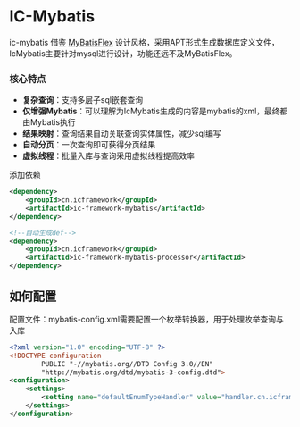 # IC-Mybatis

ic-mybatis 借鉴 [MyBatisFlex](https://mybatis-flex.com/) 设计风格，采用APT形式生成数据库定义文件，IcMybatis主要针对mysql进行设计，功能还远不及MyBatisFlex。

### 核心特点
- **复杂查询**：支持多层子sql嵌套查询 
- **仅增强Mybatis**：可以理解为IcMybatis生成的内容是mybatis的xml，最终都由Mybatis执行 
- **结果映射**：查询结果自动关联查询实体属性，减少sql编写
- **自动分页**：一次查询即可获得分页结果
- **虚拟线程**：批量入库与查询采用虚拟线程提高效率


添加依赖
```xml
<dependency>
    <groupId>cn.icframework</groupId>
    <artifactId>ic-framework-mybatis</artifactId>
</dependency>

<!--自动生成def-->
<dependency>
    <groupId>cn.icframework</groupId>
    <artifactId>ic-framework-mybatis-processor</artifactId>
</dependency>
```

## 如何配置

配置文件：mybatis-config.xml需要配置一个枚举转换器，用于处理枚举查询与入库

```xml
<?xml version="1.0" encoding="UTF-8" ?>
<!DOCTYPE configuration
        PUBLIC "-//mybatis.org//DTD Config 3.0//EN"
        "http://mybatis.org/dtd/mybatis-3-config.dtd">
<configuration>
    <settings>
        <setting name="defaultEnumTypeHandler" value="handler.cn.icframework.mybatis.IEnumTypeHandler"/>
    </settings>
</configuration>
```

